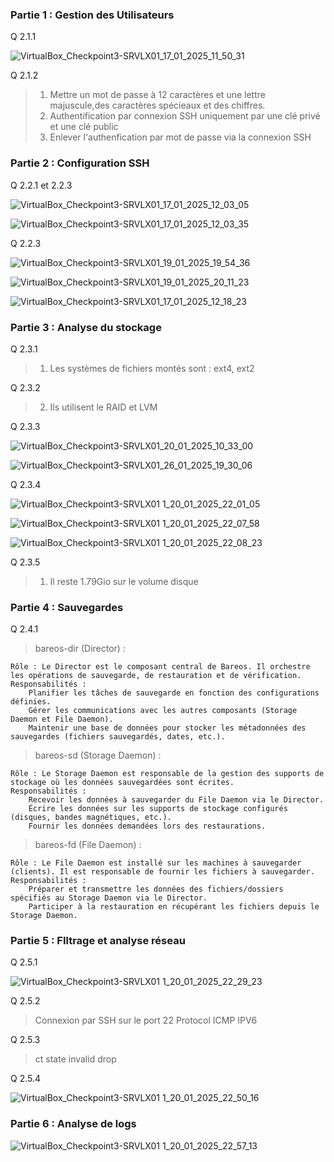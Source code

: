 ### Partie 1 : Gestion des Utilisateurs 

Q 2.1.1

![VirtualBox_Checkpoint3-SRVLX01_17_01_2025_11_50_31](https://github.com/user-attachments/assets/8824e434-87ce-451f-b3bd-bbe29835f600)

Q 2.1.2 
> 1. Mettre un mot de passe à 12 caractères et une lettre majuscule,des caractères spécieaux et des chiffres. 
> 2. Authentification par connexion SSH uniquement par une clé privé et une clé public 
> 3. Enlever l'authenfication par mot de passe via la connexion SSH 


### Partie 2 : Configuration SSH 
Q 2.2.1 et 2.2.3 


![VirtualBox_Checkpoint3-SRVLX01_17_01_2025_12_03_05](https://github.com/user-attachments/assets/a97160fc-a9be-4f1b-a833-ee97371e309a)

![VirtualBox_Checkpoint3-SRVLX01_17_01_2025_12_03_35](https://github.com/user-attachments/assets/9b2cb7de-f9b9-49b1-8029-2bba6b4ee2d3)

Q 2.2.3

![VirtualBox_Checkpoint3-SRVLX01_19_01_2025_19_54_36](https://github.com/user-attachments/assets/e5794e9e-cca4-4429-8284-9faa50887415)


![VirtualBox_Checkpoint3-SRVLX01_19_01_2025_20_11_23](https://github.com/user-attachments/assets/ddc926fa-eefe-452a-915c-c9528dfa9aa0)


![VirtualBox_Checkpoint3-SRVLX01_17_01_2025_12_18_23](https://github.com/user-attachments/assets/4507f25c-8ae1-4689-ac79-476a1a10935b)

### Partie 3 : Analyse du stockage 

Q 2.3.1 
> 1. Les systèmes de fichiers montés sont : ext4, ext2 

Q 2.3.2
> 2. Ils utilisent le RAID et LVM 

Q 2.3.3 

![VirtualBox_Checkpoint3-SRVLX01_20_01_2025_10_33_00](https://github.com/user-attachments/assets/d11ad00e-926f-4123-be4f-5b7ad5d90791)

![VirtualBox_Checkpoint3-SRVLX01_26_01_2025_19_30_06](https://github.com/user-attachments/assets/3bb7e62a-784a-4897-933d-1beb409d812f)


Q 2.3.4 

![VirtualBox_Checkpoint3-SRVLX01 1_20_01_2025_22_01_05](https://github.com/user-attachments/assets/dce7cbcd-50f8-4fba-80c1-29fafad33721)

![VirtualBox_Checkpoint3-SRVLX01 1_20_01_2025_22_07_58](https://github.com/user-attachments/assets/53b7315a-3b9f-4628-a9f6-1db013e68eba)

![VirtualBox_Checkpoint3-SRVLX01 1_20_01_2025_22_08_23](https://github.com/user-attachments/assets/df76bf7f-bdf9-4fc5-9e83-67b4758e1001)

Q 2.3.5 

> 1. Il reste 1.79Gio sur le volume disque 

### Partie 4 : Sauvegardes 

Q 2.4.1
> bareos-dir (Director) :

    Rôle : Le Director est le composant central de Bareos. Il orchestre les opérations de sauvegarde, de restauration et de vérification.
    Responsabilités :
        Planifier les tâches de sauvegarde en fonction des configurations définies.
        Gérer les communications avec les autres composants (Storage Daemon et File Daemon).
        Maintenir une base de données pour stocker les métadonnées des sauvegardes (fichiers sauvegardés, dates, etc.).

> bareos-sd (Storage Daemon) :

    Rôle : Le Storage Daemon est responsable de la gestion des supports de stockage où les données sauvegardées sont écrites.
    Responsabilités :
        Recevoir les données à sauvegarder du File Daemon via le Director.
        Écrire les données sur les supports de stockage configurés (disques, bandes magnétiques, etc.).
        Fournir les données demandées lors des restaurations.

> bareos-fd (File Daemon) :

    Rôle : Le File Daemon est installé sur les machines à sauvegarder (clients). Il est responsable de fournir les fichiers à sauvegarder.
    Responsabilités :
        Préparer et transmettre les données des fichiers/dossiers spécifiés au Storage Daemon via le Director.
        Participer à la restauration en récupérant les fichiers depuis le Storage Daemon.

### Partie 5 : FIltrage et analyse réseau 

Q 2.5.1 

![VirtualBox_Checkpoint3-SRVLX01 1_20_01_2025_22_29_23](https://github.com/user-attachments/assets/f7989833-14c8-48c7-8741-7a9539388e7c)

Q 2.5.2 
> Connexion par SSH sur le port 22 
> Protocol ICMP 
> IPV6 

Q 2.5.3 
> ct state invalid drop 

Q 2.5.4 

![VirtualBox_Checkpoint3-SRVLX01 1_20_01_2025_22_50_16](https://github.com/user-attachments/assets/cddb634c-5e4b-4ccd-9878-4ee945cc3521)

### Partie 6 : Analyse de logs 

![VirtualBox_Checkpoint3-SRVLX01 1_20_01_2025_22_57_13](https://github.com/user-attachments/assets/23d3deb1-7c05-4346-abd4-3eee36f85a45)


